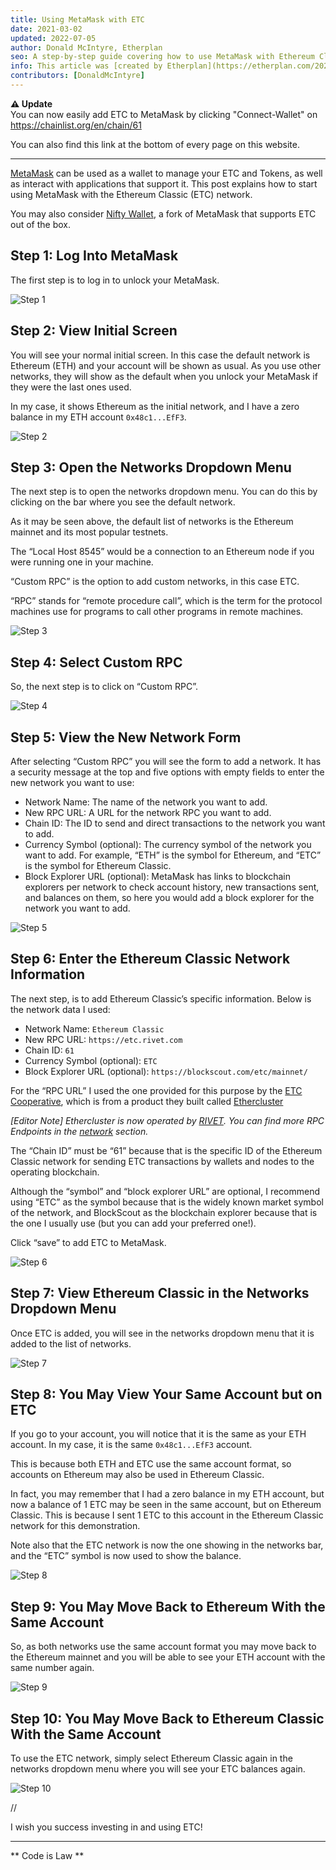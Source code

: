 ```yaml
---
title: Using MetaMask with ETC
date: 2021-03-02
updated: 2022-07-05
author: Donald McIntyre, Etherplan
seo: A step-by-step guide covering how to use MetaMask with Ethereum Classic to send ETC and interact with decentralized applications.
info: This article was [created by Etherplan](https://etherplan.com/2021/03/02/how-to-connect-metamask-to-ethereum-classic/15512/). For more Ethereum Classic tutorials, theory, and cryptocurrency concepts, please check out [etherplan.com](https://etherplan.com).
contributors: [DonaldMcIntyre]
---
```


**⚠️ Update**  
You can now easily add ETC to MetaMask by clicking "Connect-Wallet" on https://chainlist.org/en/chain/61

You can also find this link at the bottom of every page on this website.

---

[MetaMask](https://metamask.io) can be used as a wallet to manage your ETC and Tokens, as well as interact with applications that support it. This post explains how to start using MetaMask with the Ethereum Classic (ETC) network.

You may also consider [Nifty Wallet](https://chrome.google.com/webstore/detail/nifty-wallet/jbdaocneiiinmjbjlgalhcelgbejmnid?ucbcb=1), a fork of MetaMask that supports ETC out of the box.

## Step 1: Log Into MetaMask

The first step is to log in to unlock your MetaMask.

![Step 1](./01.png)

## Step 2: View Initial Screen

You will see your normal initial screen. In this case the default network is Ethereum (ETH) and your account will be shown as usual. As you use other networks, they will show as the default when you unlock your MetaMask if they were the last ones used.

In my case, it shows Ethereum as the initial network, and I have a zero balance in my ETH account `0x48c1...EfF3`.

![Step 2](./02.png)

## Step 3: Open the Networks Dropdown Menu

The next step is to open the networks dropdown menu. You can do this by clicking on the bar where you see the default network.

As it may be seen above, the default list of networks is the Ethereum mainnet and its most popular testnets.

The “Local Host 8545” would be a connection to an Ethereum node if you were running one in your machine.

“Custom RPC” is the option to add custom networks, in this case ETC.

“RPC” stands for “remote procedure call”, which is the term for the protocol machines use for programs to call other programs in remote machines.

![Step 3](./03.png)

## Step 4: Select Custom RPC

So, the next step is to click on “Custom RPC”.

![Step 4](./04.png)

## Step 5: View the New Network Form

After selecting “Custom RPC” you will see the form to add a network. It has a security message at the top and five options with empty fields to enter the new network you want to use:

- Network Name: The name of the network you want to add.
- New RPC URL: A URL for the network RPC you want to add.
- Chain ID: The ID to send and direct transactions to the network you want to add.
- Currency Symbol (optional): The currency symbol of the network you want to add. For example, “ETH” is the symbol for Ethereum, and “ETC” is the symbol for Ethereum Classic.
- Block Explorer URL (optional): MetaMask has links to blockchain explorers per network to check account history, new transactions sent, and balances on them, so here you would add a block explorer for the network you want to add.

![Step 5](./05.png)

## Step 6: Enter the Ethereum Classic Network Information

The next step, is to add Ethereum Classic’s specific information. Below is the network data I used:

- Network Name: `Ethereum Classic`
- New RPC URL: `https://etc.rivet.com`
- Chain ID: `61`
- Currency Symbol (optional): `ETC`
- Block Explorer URL (optional): `https://blockscout.com/etc/mainnet/`

For the “RPC URL” I used the one provided for this purpose by the [ETC Cooperative](https://etccooperative.org/), which is from a product they built called [Ethercluster](https://ethercluster.com/)

_[Editor Note] Ethercluster is now operated by [RIVET](https://rivet.cloud/). You can find more RPC Endpoints in the [network](/network/endpoints) section._

The “Chain ID” must be “61” because that is the specific ID of the Ethereum Classic network for sending ETC transactions by wallets and nodes to the operating blockchain.

Although the “symbol” and “block explorer URL” are optional, I recommend using “ETC” as the symbol because that is the widely known market symbol of the network, and BlockScout as the blockchain explorer because that is the one I usually use (but you can add your preferred one!).

Click “save” to add ETC to MetaMask.

![Step 6](./06-rivet.png)

## Step 7: View Ethereum Classic in the Networks Dropdown Menu

Once ETC is added, you will see in the networks dropdown menu that it is added to the list of networks.

![Step 7](./07.png)

## Step 8: You May View Your Same Account but on ETC

If you go to your account, you will notice that it is the same as your ETH account. In my case, it is the same `0x48c1...EfF3` account.

This is because both ETH and ETC use the same account format, so accounts on Ethereum may also be used in Ethereum Classic.

In fact, you may remember that I had a zero balance in my ETH account, but now a balance of 1 ETC may be seen in the same account, but on Ethereum Classic. This is because I sent 1 ETC to this account in the Ethereum Classic network for this demonstration.

Note also that the ETC network is now the one showing in the networks bar, and the “ETC” symbol is now used to show the balance.

![Step 8](./08.png)

## Step 9: You May Move Back to Ethereum With the Same Account

So, as both networks use the same account format you may move back to the Ethereum mainnet and you will be able to see your ETH account with the same number again.

![Step 9](./09.png)

## Step 10: You May Move Back to Ethereum Classic With the Same Account

To use the ETC network, simply select Ethereum Classic again in the networks dropdown menu where you will see your ETC balances again.

![Step 10](./10.png)

//

I wish you success investing in and using ETC!

---

** Code is Law **
